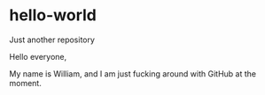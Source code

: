 # hello-world
Just another repository

Hello everyone,

My name is William, and I am just fucking around with GitHub at the moment.
